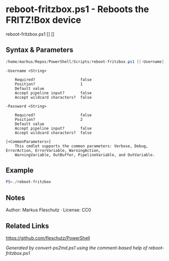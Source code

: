 # reboot-fritzbox.ps1 - Reboots the FRITZ!Box device

reboot-fritzbox.ps1 [<Username>] [<Password>]

## Syntax & Parameters
```powershell
/home/markus/Repos/PowerShell/Scripts/reboot-fritzbox.ps1 [[-Username] <String>] [[-Password] <String>] [<CommonParameters>]
```

```
-Username <String>
    
    Required?                    false
    Position?                    1
    Default value                
    Accept pipeline input?       false
    Accept wildcard characters?  false
```

```
-Password <String>
    
    Required?                    false
    Position?                    2
    Default value                
    Accept pipeline input?       false
    Accept wildcard characters?  false
```

```
[<CommonParameters>]
    This cmdlet supports the common parameters: Verbose, Debug, ErrorAction, ErrorVariable, WarningAction, 
    WarningVariable, OutBuffer, PipelineVariable, and OutVariable.
```

## Example
```powershell
PS>./reboot-fritzbox
```


## Notes
Author: Markus Fleschutz · License: CC0

## Related Links
https://github.com/fleschutz/PowerShell

*Generated by convert-ps2md.ps1 using the comment-based help of reboot-fritzbox.ps1*
